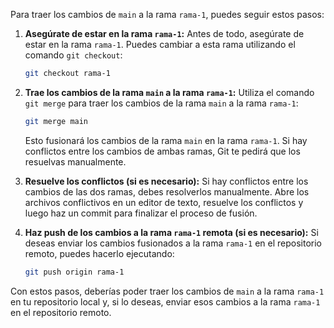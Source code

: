 Para traer los cambios de `main` a la rama `rama-1`, puedes seguir estos pasos:

1. **Asegúrate de estar en la rama `rama-1`:**
   Antes de todo, asegúrate de estar en la rama `rama-1`. Puedes cambiar a esta rama utilizando el comando `git checkout`:
   ```bash
   git checkout rama-1
   ```

2. **Trae los cambios de la rama `main` a la rama `rama-1`:**
   Utiliza el comando `git merge` para traer los cambios de la rama `main` a la rama `rama-1`:
   ```bash
   git merge main
   ```

   Esto fusionará los cambios de la rama `main` en la rama `rama-1`. Si hay conflictos entre los cambios de ambas ramas, Git te pedirá que los resuelvas manualmente.

3. **Resuelve los conflictos (si es necesario):**
   Si hay conflictos entre los cambios de las dos ramas, debes resolverlos manualmente. Abre los archivos conflictivos en un editor de texto, resuelve los conflictos y luego haz un commit para finalizar el proceso de fusión.

4. **Haz push de los cambios a la rama `rama-1` remota (si es necesario):**
   Si deseas enviar los cambios fusionados a la rama `rama-1` en el repositorio remoto, puedes hacerlo ejecutando:
   ```bash
   git push origin rama-1
   ```

Con estos pasos, deberías poder traer los cambios de `main` a la rama `rama-1` en tu repositorio local y, si lo deseas, enviar esos cambios a la rama `rama-1` en el repositorio remoto.